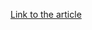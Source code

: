 [Link to the article](https://www.sentinelone.com/labs/predator-ai-chatgpt-powered-infostealer-takes-aim-at-cloud-platforms/)
